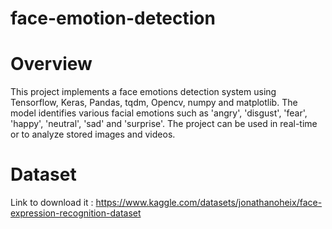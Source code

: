 # face-emotion-detection

# Overview
This project implements a face emotions detection system using Tensorflow, Keras, Pandas, tqdm, Opencv, numpy and matplotlib. The model identifies various facial emotions such as 'angry', 'disgust', 'fear', 'happy', 'neutral', 'sad' and 'surprise'. The project can be used in real-time or to analyze stored images and videos.

# Dataset
Link to download it : https://www.kaggle.com/datasets/jonathanoheix/face-expression-recognition-dataset

